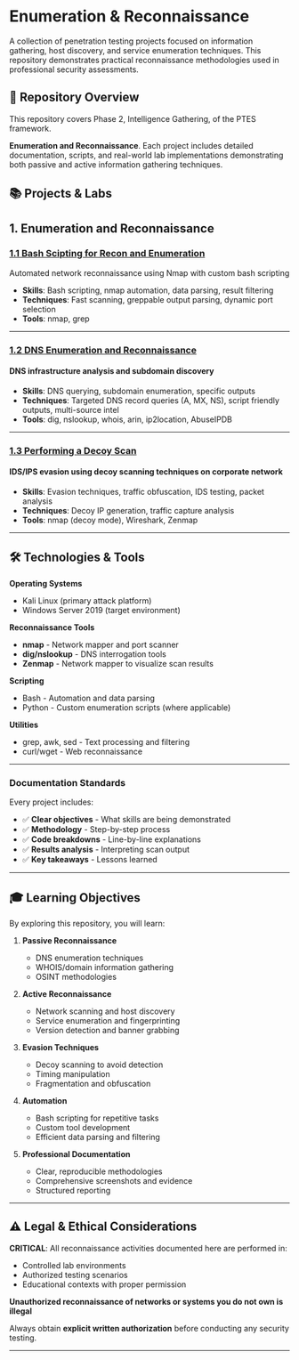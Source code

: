 # Enumeration & Reconnaissance

A collection of penetration testing projects focused on information gathering, host discovery, and service enumeration techniques. This repository demonstrates practical reconnaissance methodologies used in professional security assessments.

## 🎯 Repository Overview

This repository covers Phase 2, Intelligence Gathering, of the PTES framework.

**Enumeration and Reconnaissance**. Each project includes detailed documentation, scripts, and real-world lab implementations demonstrating both passive and active information gathering techniques.

## 📚 Projects & Labs

## 1. Enumeration and Reconnaissance

### [1.1 Bash Scipting for Recon and Enumeration](https://github.com/cartier-hacks/enumeration-and-recon/tree/main/bash_scripting_for_recon)

Automated network reconnaissance using Nmap with custom bash scripting

- **Skills**: Bash scripting, nmap automation, data parsing, result filtering
- **Techniques**: Fast scanning, greppable output parsing, dynamic port selection
- **Tools**: nmap, grep

---

### [1.2 DNS Enumeration and Reconnaissance](https://github.com/cartier-hacks/enumeration-and-recon/tree/main/dns_enumeration)

#### DNS infrastructure analysis and subdomain discovery

- **Skills**: DNS querying, subdomain enumeration, specific outputs
- **Techniques**: Targeted DNS record queries (A, MX, NS), script friendly outputs, multi-source intel
- **Tools**: dig, nslookup, whois, arin, ip2location, AbuseIPDB

---

### [1.3 Performing a Decoy Scan](https://github.com/cartier-hacks/enumeration-and-recon/tree/main/decoy_scanning)

#### IDS/IPS evasion using decoy scanning techniques on corporate network

- **Skills**: Evasion techniques, traffic obfuscation, IDS testing, packet analysis
- **Techniques**: Decoy IP generation, traffic capture analysis
- **Tools**: nmap (decoy mode), Wireshark, Zenmap

---

## 🛠️ Technologies & Tools

**Operating Systems**

- Kali Linux (primary attack platform)
- Windows Server 2019 (target environment)

**Reconnaissance Tools**

- **nmap** - Network mapper and port scanner
- **dig/nslookup** - DNS interrogation tools
- **Zenmap** - Network mapper to visualize scan results

**Scripting**

- Bash - Automation and data parsing
- Python - Custom enumeration scripts (where applicable)

**Utilities**

- grep, awk, sed - Text processing and filtering
- curl/wget - Web reconnaissance

---

### Documentation Standards

Every project includes:

- ✅ **Clear objectives** - What skills are being demonstrated
- ✅ **Methodology** - Step-by-step process
- ✅ **Code breakdowns** - Line-by-line explanations
- ✅ **Results analysis** - Interpreting scan output
- ✅ **Key takeaways** - Lessons learned

---

## 🎓 Learning Objectives

By exploring this repository, you will learn:

1.  **Passive Reconnaissance**

    - DNS enumeration techniques
    - WHOIS/domain information gathering
    - OSINT methodologies

2.  **Active Reconnaissance**

    - Network scanning and host discovery
    - Service enumeration and fingerprinting
    - Version detection and banner grabbing

3.  **Evasion Techniques**

    - Decoy scanning to avoid detection
    - Timing manipulation
    - Fragmentation and obfuscation

4.  **Automation**

    - Bash scripting for repetitive tasks
    - Custom tool development
    - Efficient data parsing and filtering

5.  **Professional Documentation**

    - Clear, reproducible methodologies
    - Comprehensive screenshots and evidence
    - Structured reporting

---

## ⚠️ Legal & Ethical Considerations

**CRITICAL**: All reconnaissance activities documented here are performed in:

- Controlled lab environments
- Authorized testing scenarios
- Educational contexts with proper permission

**Unauthorized reconnaissance of networks or systems you do not own is illegal**

Always obtain **explicit written authorization** before conducting any security testing.

---
